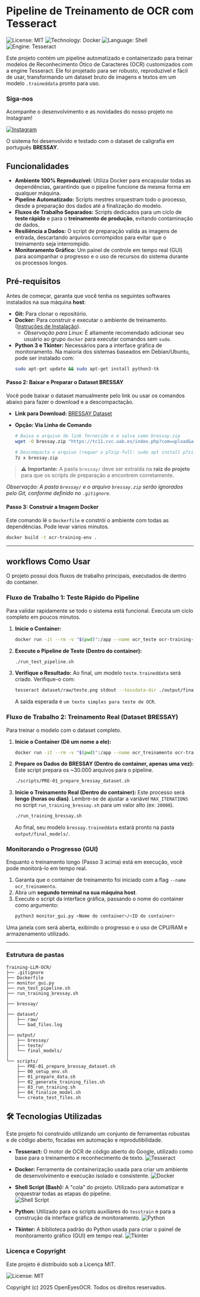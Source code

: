 # Pipeline de Treinamento de OCR com Tesseract

![License: MIT](https://img.shields.io/badge/License-MIT-yellow.svg)
![Technology: Docker](https://img.shields.io/badge/Technology-Docker-blue.svg)
![Language: Shell](https://img.shields.io/badge/Language-Shell-lightgrey.svg)
![Engine: Tesseract](https://img.shields.io/badge/Engine-Tesseract-orange.svg)

Este projeto contém um pipeline automatizado e containerizado para treinar modelos de Reconhecimento Ótico de Caracteres (OCR) customizados com a engine Tesseract. Ele foi projetado para ser robusto, reproduzível e fácil de usar, transformando um dataset bruto de imagens e textos em um modelo `.traineddata` pronto para uso.

### Siga-nos

Acompanhe o desenvolvimento e as novidades do nosso projeto no Instagram!

[![Instagram](https://img.shields.io/badge/Instagram-%40openeyesocr-E4405F?style=for-the-badge&logo=instagram&logoColor=white)](https://www.instagram.com/openeyesocr)

O sistema foi desenvolvido e testado com o dataset de caligrafia em português **BRESSAY**.

## Funcionalidades

* **Ambiente 100% Reproduzível:** Utiliza Docker para encapsular todas as dependências, garantindo que o pipeline funcione da mesma forma em qualquer máquina.
* **Pipeline Automatizado:** Scripts mestres orquestram todo o processo, desde a preparação dos dados até a finalização do modelo.
* **Fluxos de Trabalho Separados:** Scripts dedicados para um ciclo de **teste rápido** e para o **treinamento de produção**, evitando contaminação de dados.
* **Resiliência a Dados:** O script de preparação valida as imagens de entrada, descartando arquivos corrompidos para evitar que o treinamento seja interrompido.
* **Monitoramento Gráfico:** Um painel de controle em tempo real (GUI) para acompanhar o progresso e o uso de recursos do sistema durante os processos longos.

## Pré-requisitos

Antes de começar, garanta que você tenha os seguintes softwares instalados na sua máquina **host**:
* **Git:** Para clonar o repositório.
* **Docker:** Para construir e executar o ambiente de treinamento. ([Instruções de Instalação](https://docs.docker.com/engine/install/)).
    * *Observação para Linux:* É altamente recomendado adicionar seu usuário ao grupo `docker` para executar comandos sem `sudo`.
* **Python 3 e Tkinter:** Necessários para a interface gráfica de monitoramento. Na maioria dos sistemas baseados em Debian/Ubuntu, pode ser instalado com:
    ```bash
    sudo apt-get update && sudo apt-get install python3-tk
    ```

#### Passo 2: Baixar e Preparar o Dataset BRESSAY

Você pode baixar o dataset manualmente pelo link ou usar os comandos abaixo para fazer o download e a descompactação.

  * **Link para Download:** [BRESSAY Dataset](https://tc11.cvc.uab.es/index.php?com=upload&action=file_down&section=dataset&section_id=360&file=324)

  * **Opção: Via Linha de Comando**

    ```bash
    # Baixa o arquivo do link fornecido e o salva como bressay.zip
    wget -O bressay.zip "https://tc11.cvc.uab.es/index.php?com=upload&action=file_down&section=dataset&section_id=360&file=324"

    # Descompacta o arquivo (requer o p7zip-full: sudo apt install p7zip-full)
    7z x bressay.zip
    ```

 > ⚠️ **Importante:** A pasta `bressay/` deve ser extraída na **raiz do projeto** para que os scripts de preparação a encontrem corretamente.

*Observação: A pasta `bressay/` e o arquivo `bressay.zip` serão ignorados pelo Git, conforme definido no `.gitignore`.*

#### Passo 3: Construir a Imagem Docker

Este comando lê o `Dockerfile` e constrói o ambiente com todas as dependências. Pode levar vários minutos.

```bash
docker build -t ocr-training-env .
```

-----

## workflows Como Usar

O projeto possui dois fluxos de trabalho principais, executados de dentro do container.

### Fluxo de Trabalho 1: Teste Rápido do Pipeline

Para validar rapidamente se todo o sistema está funcional. Executa um ciclo completo em poucos minutos.

1.  **Inicie o Container:**
    ```bash
    docker run -it --rm -v "$(pwd)":/app --name ocr_teste ocr-training-env
    ```
2.  **Execute o Pipeline de Teste (Dentro do container):**
    ```bash
    ./run_test_pipeline.sh
    ```
3.  **Verifique o Resultado:** Ao final, um modelo `teste.traineddata` será criado. Verifique-o com:
    ```bash
    tesseract dataset/raw/teste.png stdout --tessdata-dir ./output/final_models -l teste
    ```
    A saída esperada é `um texto simples para teste de OCR`.

### Fluxo de Trabalho 2: Treinamento Real (Dataset BRESSAY)

Para treinar o modelo com o dataset completo.

1.  **Inicie o Container (Dê um nome a ele):**
    ```bash
    docker run -it --rm -v "$(pwd)":/app --name ocr_treinamento ocr-training-env
    ```
2.  **Prepare os Dados do BRESSAY (Dentro do container, apenas uma vez):**
    Este script prepara os \~30.000 arquivos para o pipeline.
    ```bash
    ./scripts/PRE-01_prepare_bressay_dataset.sh
    ```

3.  **Inicie o Treinamento Real (Dentro do container):**
    Este processo será **longo (horas ou dias)**. Lembre-se de ajustar a variável `MAX_ITERATIONS` no script `run_training_bressay.sh` para um valor alto (ex: `20000`).
    ```bash
    ./run_training_bressay.sh
    ```
    Ao final, seu modelo `bressay.traineddata` estará pronto na pasta `output/final_models/`.

### Monitorando o Progresso (GUI)

Enquanto o treinamento longo (Passo 3 acima) está em execução, você pode monitorá-lo em tempo real.

1.  Garanta que o container de treinamento foi iniciado com a flag `--name ocr_treinamento`.
2.  Abra um **segundo terminal na sua máquina host**.
3.  Execute o script da interface gráfica, passando o nome do container como argumento:
    ```bash
    python3 monitor_gui.py <Nome do container>/<ID do container>
    ```

Uma janela com será aberta, exibindo o progresso e o uso de CPU/RAM e armazenamento utilizado.

-----

### Estrutura de pastas 

```
Training-LLM-OCR/
├── .gitignore
├── Dockerfile
├── monitor_gui.py
├── run_test_pipeline.sh
├── run_training_bressay.sh
│
├── bressay/
│
├── dataset/
│   ├── raw/
│   └── bad_files.log
│
├── output/
│   ├── bressay/
│   ├── teste/
│   └── final_models/
│
└── scripts/
    ├── PRE-01_prepare_bressay_dataset.sh
    ├── 00_setup_env.sh
    ├── 01_prepare_data.sh
    ├── 02_generate_training_files.sh
    ├── 03_run_training.sh
    ├── 04_finalize_model.sh
    └── create_test_files.sh
```

## 🛠️ Tecnologias Utilizadas

Este projeto foi construído utilizando um conjunto de ferramentas robustas e de código aberto, focadas em automação e reprodutibilidade.


* **Tesseract:** O motor de OCR de código aberto do Google, utilizado como base para o treinamento e reconhecimento de texto. ![Tesseract](https://img.shields.io/badge/Tesseract-OCR-orange?style=for-the-badge&logo=tesseract) 

* **Docker:** Ferramenta de containerização usada para criar um ambiente de desenvolvimento e execução isolado e consistente. ![Docker](https://img.shields.io/badge/Docker-2496ED?style=for-the-badge&logo=docker&logoColor=white) 

* **Shell Script (Bash):** A "cola" do projeto. Utilizado para automatizar e orquestrar todas as etapas do pipeline.  
![Shell Script](https://img.shields.io/badge/Shell_Script-121011?style=for-the-badge&logo=gnu-bash&logoColor=white) 

* **Python:** Utilizado para os scripts auxiliares do `tesstrain` e para a construção da interface gráfica de monitoramento. ![Python](https://img.shields.io/badge/Python-3776AB?style=for-the-badge&logo=python&logoColor=white) 

* **Tkinter:** A biblioteca padrão do Python usada para criar o painel de monitoramento gráfico (GUI) em tempo real. ![Tkinter](https://img.shields.io/badge/Tkinter-GUI-blue?style=for-the-badge&logo=python&logoColor=white) 


### Licença e Copyright

Este projeto é distribuído sob a Licença MIT. 

![License: MIT](https://img.shields.io/badge/License-MIT-yellow.svg)

Copyright (c) 2025 OpenEyesOCR. Todos os direitos reservados.



